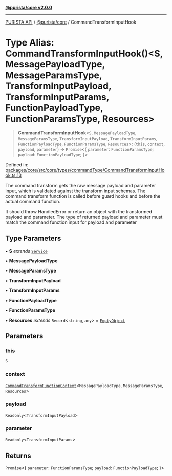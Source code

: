 [**@purista/core v2.0.0**](../README.md)

***

[PURISTA API](../../../packages.md) / [@purista/core](../README.md) / CommandTransformInputHook

# Type Alias: CommandTransformInputHook()\<S, MessagePayloadType, MessageParamsType, TransformInputPayload, TransformInputParams, FunctionPayloadType, FunctionParamsType, Resources\>

> **CommandTransformInputHook**\<`S`, `MessagePayloadType`, `MessageParamsType`, `TransformInputPayload`, `TransformInputParams`, `FunctionPayloadType`, `FunctionParamsType`, `Resources`\>: (`this`, `context`, `payload`, `parameter`) => `Promise`\<\{ `parameter`: `FunctionParamsType`; `payload`: `FunctionPayloadType`; \}\>

Defined in: [packages/core/src/core/types/commandType/CommandTransformInputHook.ts:13](https://github.com/puristajs/purista/blob/master/packages/core/src/core/types/commandType/CommandTransformInputHook.ts#L13)

The command transform gets the raw message payload and parameter input, which is validated against the transform input schemas.
The command transform function is called before guard hooks and before the actual command function.

It should throw HandledError or return an object with the transformed payload and parameter.
The type of returned payload and parameter must match the command function input for payload and parameter

## Type Parameters

• **S** *extends* [`Service`](../classes/Service.md)

• **MessagePayloadType**

• **MessageParamsType**

• **TransformInputPayload**

• **TransformInputParams**

• **FunctionPayloadType**

• **FunctionParamsType**

• **Resources** *extends* `Record`\<`string`, `any`\> = [`EmptyObject`](EmptyObject.md)

## Parameters

### this

`S`

### context

[`CommandTransformFunctionContext`](CommandTransformFunctionContext.md)\<`MessagePayloadType`, `MessageParamsType`, `Resources`\>

### payload

`Readonly`\<`TransformInputPayload`\>

### parameter

`Readonly`\<`TransformInputParams`\>

## Returns

`Promise`\<\{ `parameter`: `FunctionParamsType`; `payload`: `FunctionPayloadType`; \}\>
